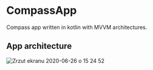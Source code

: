 # CompassApp

Compass app written in kotlin with MVVM architectures.

## App architecture 

![Zrzut ekranu 2020-06-26 o 15 24 52](https://user-images.githubusercontent.com/44314578/85861944-5de3c200-b7c1-11ea-9bf7-e83ee21e6e44.png)
